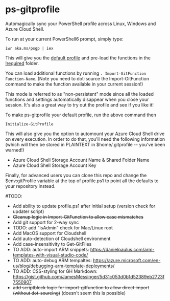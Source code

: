 # ps-gitprofile
Automagically sync your PowerShell profile across Linux, Windows and Azure Cloud Shell.

To run at your current PowerShell6 prompt, simply type: 

```
iwr aka.ms/psgp | iex
```

This will give you the [default profile](https://github.com/tescales/ps-gitprofile/blob/master/Git.PowerShell_profile.ps1) and pre-load the functions in the [!required](https://github.com/tescales/ps-gitprofile/tree/master/functions/!required) folder.

You can load additional functions by running `. Import-GitFunction Function-Name`. (Note you need to dot-source the Import-GitFunction command to make the function available in your current session!)

This mode is referred to as "non-persistent" mode since all the loaded functions and settings automatically disappear when you close your session. It's also a great way to try out the profile and see if you like it!

To make ps-gitprofile your default profile, run the above command then 
```
Initialize-GitProfile 
```

This will also give you the option to automount your Azure Cloud Shell drive on every execution. In order to do that, you'll need the following information (which will then be stored in PLAINTEXT in $home/.gitprofile -- you've been warned!)
 * Azure Cloud Shell Storage Account Name & Shared Folder Name
 * Azure Cloud Shell Storage Account Key

Finally, for advanced users you can clone this repo and change the $env:gitProfile variable at the top of profile.ps1 to point all the defaults to your repository instead. 

#TODO:
* Add ability to update profile.ps1 after initial setup (version check for updater script)
* ~~Cleanup logic in Import-GitFunction to allow case mismatches~~
* Add git support for 2-way sync
* TODO: add "isAdmin" check for Mac/Linux root
* Add MacOS support for Cloudshell
* Add auto-detection of Cloudshell environment
* Add case-insensitivity to Get-GitFiles
* TO ADD: auto-import ARM snippets: https://danielpaulus.com/arm-templates-with-visual-studio-code/
* TO ADD: auto-debug ARM tempaltes: https://azure.microsoft.com/en-us/blog/debugging-arm-template-deployments/
* TO ADD: CSS-styling for GH Markdown: https://gist.github.com/JamesMessinger/5d31c053d0b1d52389eb2723f7550907
* ~~add scriptblock logic for import-gitfunction to allow direct import (without dot-sourcing)~~ (doesn't seem this is possible)
